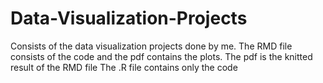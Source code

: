 # Data-Visualization-Projects

Consists of the data visualization projects done by me.
The RMD file consists of the code and the pdf contains the plots. The pdf is the knitted result of the RMD file
The .R file contains only the code

